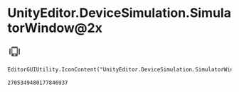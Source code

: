 # UnityEditor.DeviceSimulation.SimulatorWindow@2x
![](/img/UnityEditor.DeviceSimulation.SimulatorWindow@2x.png)

``` CSharp
EditorGUIUtility.IconContent("UnityEditor.DeviceSimulation.SimulatorWindow@2x")
```
```
2705349480177846937
```

